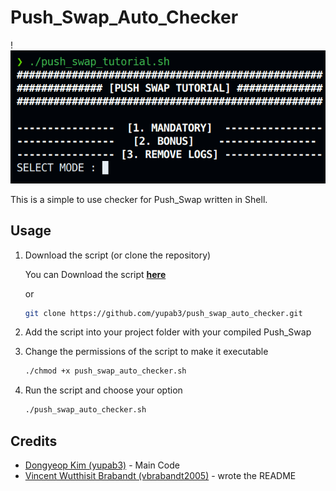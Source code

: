 # Push_Swap_Auto_Checker

!![Push_Swap_Auto_Checker](screenshots/Push_Swap_Auto_Checker.png)

This is a simple to use checker for Push_Swap written in Shell.

## Usage

1. Download the script (or clone the repository)

    You can Download the script [**here**](https://github.com/yupab3/push_swap_auto_checker/blob/master/push_swap_tutorial.sh)

    or

    ```bash
   git clone https://github.com/yupab3/push_swap_auto_checker.git
    ```

2. Add the script into your project folder with your compiled Push_Swap
3. Change the permissions of the script to make it executable

    ```bash
   ./chmod +x push_swap_auto_checker.sh
    ```

4. Run the script and choose your option

    ```bash
   ./push_swap_auto_checker.sh
    ```

## Credits

- [Dongyeop Kim (yupab3)](https://github.com/yupab3) - Main Code
- [Vincent Wutthisit Brabandt (vbrabandt2005)](https://github.com/vbrabandt2005) - wrote the README
